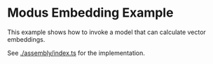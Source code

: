 # Modus Embedding Example

This example shows how to invoke a model that can calculate vector embeddings.

See [./assembly/index.ts](./assembly/index.ts) for the implementation.
